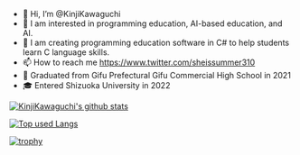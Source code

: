 - 👋 Hi, I’m @KinjiKawaguchi
- 👀 I am interested in programming education, AI-based education, and AI.
- 🌱 I am creating programming education software in C# to help students learn C language skills.
- 📫 How to reach me https://www.twitter.com/sheissummer310
- 🏫 Graduated from Gifu Prefectural Gifu Commercial High School in 2021
- 🎓 Entered Shizuoka University in 2022

<!-- リポジトリステータス -->
[![KinjiKawaguchi's github stats](https://github-readme-stats.vercel.app/api?username=KinjiKawaguchi&hide=contribs&count_private=true&show_icons=true&theme=tokyonight)](https://github.com/KinjiKawaguchi/)

<!-- ソースコード統計 -->
[![Top used Langs](https://github-readme-stats.vercel.app/api/top-langs/?username=KinjiKawaguchi&layout=compact&theme=tokyonight)](https://github.com/KinjiKawaguchi/)

[![trophy](https://github-profile-trophy.vercel.app/?username={KinjiKawaguchi}&theme=onedark&column=7
)](https://github.com/ryo-ma/github-profile-trophy)

<!---
KinjiKawaguchi/KinjiKawaguchi is a ✨ special ✨ repository because its `README.md` (this file) appears on your GitHub profile.
You can click the Preview link to take a look at your changes.
--->
